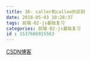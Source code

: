 ```yaml
---
title: 36- caller和callee的区别
date: 2018-05-03 10:28:37
tags: 前端-02-js基础复习
categories: 前端-02-js基础复习
id : 1537686915563
---
```

[CSDN博客](http://blog.csdn.net/laijieyao/article/details/43404953)